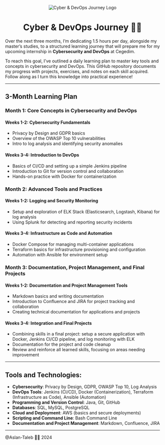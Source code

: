 <p align="center">
  <img width="" src="https://media.giphy.com/media/jzHFPlw89eTqU/giphy.gif" align="center" alt="Cyber & DevOps Journey Logo" />
  <h1 align="center">Cyber & DevOps Journey 🔐🚀</h1>
</p>

Over the next three months, I’m dedicating 1.5 hours per day, alongside my master’s studies, to a structured learning journey that will prepare me for my upcoming internship in **Cybersecurity and DevOps** at Cegedim.

To reach this goal, I’ve outlined a daily learning plan to master key tools and concepts in cybersecurity and DevOps. This GitHub repository documents my progress with projects, exercises, and notes on each skill acquired. Follow along as I turn this knowledge into practical experience!

---

## 3-Month Learning Plan

### **Month 1: Core Concepts in Cybersecurity and DevOps**
#### **Weeks 1-2: Cybersecurity Fundamentals**
- Privacy by Design and GDPR basics
- Overview of the OWASP Top 10 vulnerabilities
- Intro to log analysis and identifying security anomalies

#### **Weeks 3-4: Introduction to DevOps**
- Basics of CI/CD and setting up a simple Jenkins pipeline
- Introduction to Git for version control and collaboration
- Hands-on practice with Docker for containerization

### **Month 2: Advanced Tools and Practices**
#### **Weeks 1-2: Logging and Security Monitoring**
- Setup and exploration of ELK Stack (Elasticsearch, Logstash, Kibana) for log analysis
- Using Splunk for detecting and reporting security incidents

#### **Weeks 3-4: Infrastructure as Code and Automation**
- Docker Compose for managing multi-container applications
- Terraform basics for infrastructure provisioning and configuration
- Automation with Ansible for environment setup

### **Month 3: Documentation, Project Management, and Final Projects**
#### **Weeks 1-2: Documentation and Project Management Tools**
- Markdown basics and writing documentation
- Introduction to Confluence and JIRA for project tracking and collaboration
- Creating technical documentation for applications and projects

#### **Weeks 3-4: Integration and Final Projects**
- Combining skills in a final project: setup a secure application with Docker, Jenkins CI/CD pipeline, and log monitoring with ELK
- Documentation for the project and code cleanup
- Review and reinforce all learned skills, focusing on areas needing improvement

---

## Tools and Technologies:

- **Cybersecurity**: Privacy by Design, GDPR, OWASP Top 10, Log Analysis
- **DevOps Tools**: Jenkins (CI/CD), Docker (Containerization), Terraform (Infrastructure as Code), Ansible (Automation)
- **Programming and Version Control**: Java, Git, GitHub
- **Databases**: SQL, MySQL, PostgreSQL
- **Cloud and Deployment**: AWS (basics and secure deployments)
- **Scripting and Command Line**: Bash Command Line
- **Documentation and Project Management**: Markdown, Confluence, JIRA

---

@Aslan-Taleb 🔐🚀 2024
